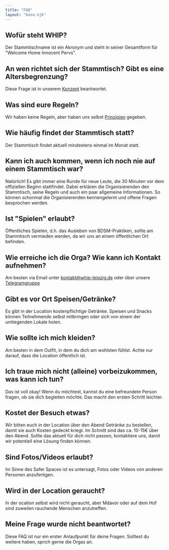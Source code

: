 ```yaml
---
title: "FAQ"
layout: "base.njk"
---
```

## Wofür steht WHIP?
Der Stammtischname ist ein Akronym und steht in seiner Gesamtform für "Welcome Home Innocent Pervs".

## An wen richtet sich der Stammtisch? Gibt es eine Altersbegrenzung?
Diese Frage ist in unserem [Konzept](/konzept.html) beantwortet.

##  Was sind eure Regeln?
Wir haben keine Regeln, aber haben uns selbst [Prinzipien](/prinzipien.html) gegeben.

## Wie häufig findet der Stammtisch statt?
Der Stammtisch findet aktuell mindestens einmal im Monat statt.

## Kann ich auch kommen, wenn ich noch nie auf einem Stammtisch war?
Natürlich! Es gibt immer eine Runde für neue Leute, die 30 Minuten vor dem offiziellen Beginn stattfindet. Dabei erklären die Organisierenden den Stammtisch, seine Regeln und auch ein paar allgemeine Informationen. So können schonmal die Organisierenden kennengelernt und offene Fragen besprochen werden.

## Ist "Spielen" erlaubt?                                                                  
Öffentliches Spielen, d.h. das Ausleben von BDSM-Praktiken, sollte am Stammtisch vermieden werden, da wir uns an einem öffentlichen Ort befinden.

## Wie erreiche ich die Orga? Wie kann ich Kontakt aufnehmen?
Am besten via Email unter [kontakt@whip-leipzig.de](mailto:kontakt@whip-leipzig.de) oder über unsere [Telegramgruppe](https://t.me/+nErQRBpG9xFkNTc6)

## Gibt es vor Ort Speisen/Getränke?
Es gibt in der Location kostenpflichtige Getränke. Speisen und Snacks können Teilnehmende selbst mitbringen oder sich von einem der umliegenden Lokale holen.

## Wie sollte ich mich kleiden?
Am besten in dem Outfit, in dem du dich am wohlsten fühlst. Achte nur darauf, dass die Location öffentlich ist.

## Ich traue mich nicht (alleine) vorbeizukommen, was kann ich tun?
Das ist voll okay! Wenn du möchtest, kannst du eine befreundete Person fragen, ob sie dich begleiten möchte. Das macht den ersten Schritt leichter.

## Kostet der Besuch etwas?
Wir bitten euch in der Location über den Abend Getränke zu bestellen, damit sie auch Kosten gedeckt kriegt. Im Schnitt sind das ca. 10-15€ über den Abend. Sollte das aktuell für dich nicht passen, kontaktiere uns, damit wir potentiell eine Lösung finden können.

## Sind Fotos/Videos erlaubt?
Im Sinne des Safer Spaces ist es untersagt, Fotos oder Videos von anderen Personen anzufertigen.

## Wird in der Location geraucht?
In der ocation selbst wird nicht geraucht, aber Mdavor oder auf dem Hof sind zuweilen rauchende Menschen anzutreffen.

## Meine Frage wurde nicht beantwortet?
Diese FAQ ist nur ein erster Anlaufpunkt für deine Fragen. Solltest du weitere haben, sprich gerne die Orgas an.